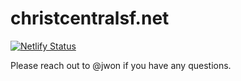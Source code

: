 # christcentralsf.net
[![Netlify Status](https://api.netlify.com/api/v1/badges/d857756c-acbd-41e8-9209-1816f4308e36/deploy-status)](https://app.netlify.com/sites/christcentralsf-net/deploys)

Please reach out to @jwon if you have any questions.
